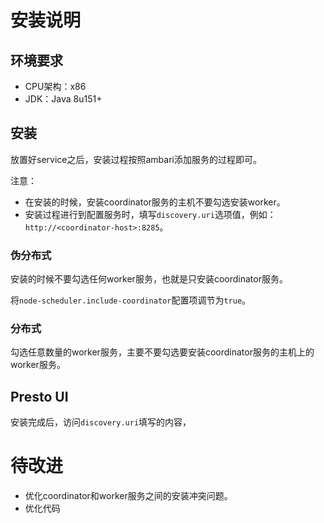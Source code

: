# 安装说明

## 环境要求
- CPU架构：x86
- JDK：Java 8u151+


## 安装
放置好service之后，安装过程按照ambari添加服务的过程即可。

注意：

- 在安装的时候，安装coordinator服务的主机不要勾选安装worker。
- 安装过程进行到配置服务时，填写`discovery.uri`选项值，例如：`http://<coordinator-host>:8285`。

### 伪分布式
安装的时候不要勾选任何worker服务，也就是只安装coordinator服务。

将`node-scheduler.include-coordinator`配置项调节为`true`。

### 分布式
勾选任意数量的worker服务，主要不要勾选要安装coordinator服务的主机上的worker服务。


## Presto UI
安装完成后，访问`discovery.uri`填写的内容，


# 待改进
- 优化coordinator和worker服务之间的安装冲突问题。
- 优化代码